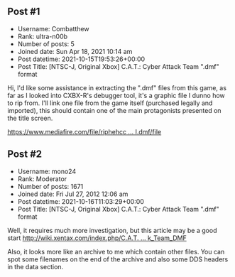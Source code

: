 ## Post #1
- Username: Combatthew
- Rank: ultra-n00b
- Number of posts: 5
- Joined date: Sun Apr 18, 2021 10:14 am
- Post datetime: 2021-10-15T19:53:26+00:00
- Post Title: [NTSC-J, Original Xbox] C.A.T.: Cyber Attack Team ".dmf" format

Hi, I'd like some assistance in extracting the ".dmf" files from this game, as far as I looked into CXBX-R's debugger tool, it's a graphic file I dunno how to rip from. I'll link one file from the game itself (purchased legally and imported), this should contain one of the main protagonists presented on the title screen.

[https://www.mediafire.com/file/riphehcc ... I.dmf/file](https://www.mediafire.com/file/riphehcce5johck/Title_I.dmf/file)
## Post #2
- Username: mono24
- Rank: Moderator
- Number of posts: 1671
- Joined date: Fri Jul 27, 2012 12:06 am
- Post datetime: 2021-10-16T11:03:29+00:00
- Post Title: [NTSC-J, Original Xbox] C.A.T.: Cyber Attack Team ".dmf" format

Well, it requires much more investigation, but this article may be a good start
[http://wiki.xentax.com/index.php/C.A.T. ... k_Team_DMF](http://wiki.xentax.com/index.php/C.A.T.:_Cyber_Attack_Team_DMF)

Also, it looks more like an archive to me which contain other files.
You can spot some filenames on the end of the archive and also some DDS headers in the data section.
